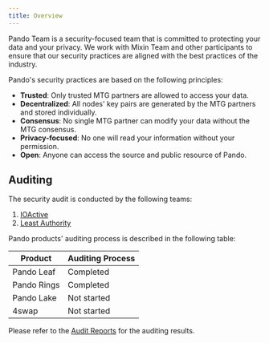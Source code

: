 ```yaml
---
title: Overview
---
```


Pando Team is a security-focused team that is committed to protecting your data and your privacy. We work with Mixin Team and other participants to ensure that our security practices are aligned with the best practices of the industry.

Pando's security practices are based on the following principles:

- **Trusted**: Only trusted MTG partners are allowed to access your data.
- **Decentralized**: All nodes' key pairs are generated by the MTG partners and stored individually.
- **Consensus**: No single MTG partner can modify your data without the MTG consensus.
- **Privacy-focused**: No one will read your information without your permission.
- **Open**: Anyone can access the source and public resource of Pando.

## Auditing

The security audit is conducted by the following teams:

1. [IOActive](https://ioactive.com/)
2. [Least Authority](https://leastauthority.com/)

Pando products' auditing process is described in the following table:

| Product     | Auditing Process |
| ----------- | ---------------- |
| Pando Leaf  | Completed        |
| Pando Rings | Completed        |
| Pando Lake  | Not started      |
| 4swap       | Not started      |

Please refer to the [Audit Reports](./audit-reports) for the auditing results.